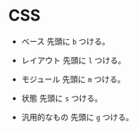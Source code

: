 # CSS
- ベース
先頭に `b` つける。

- レイアウト
先頭に `l` つける。

- モジュール
先頭に `m` つける。

- 状態
先頭に `s` つける。

- 汎用的なもの
先頭に `g` つける。
